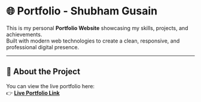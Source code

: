 # 🌐 Portfolio - Shubham Gusain

This is my personal **Portfolio Website** showcasing my skills, projects, and achievements.  
Built with modern web technologies to create a clean, responsive, and professional digital presence.

---

## 🚀 About the Project
You can view the live portfolio here:  
👉 [**Live Portfolio Link**](https://shubham0x1.github.io/Portfolio/)
